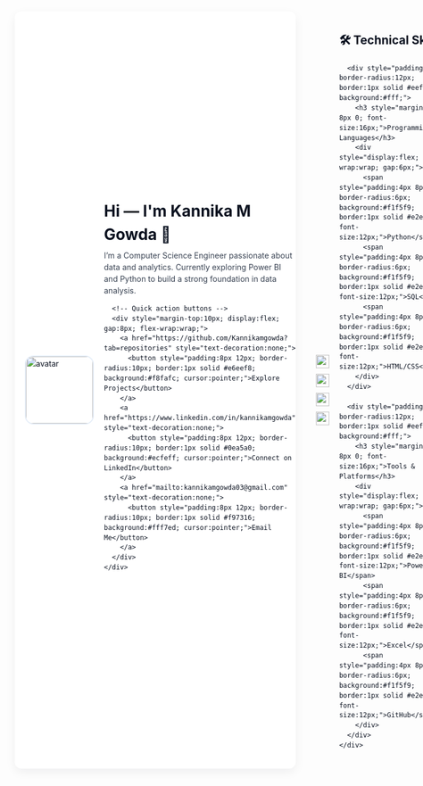 <div style="font-family: -apple-system,BlinkMacSystemFont,'Segoe UI',Roboto,Helvetica,Arial,sans-serif; line-height:1.5; color:#0b1220; max-width:900px; margin: 12px auto; padding:18px; border-radius:12px; box-shadow: 0 6px 18px rgba(11,18,32,0.06); background: #ffffff;">

  <!-- Header / Hero -->
  <div style="display:flex; gap:18px; align-items:center;">
    <img src="https://avatars.githubusercontent.com/Kannikamgowda?s=200" alt="avatar" width="120" height="120" style="border-radius:16px; object-fit:cover; border:2px solid #e6eef8;">
    <div>
      <h1 style="margin:0; font-size:28px;">Hi — I'm <strong>Kannika M Gowda</strong> 👋</h1>
      <p style="margin:6px 0 0 0; color: #374151; max-width:650px;">
        I’m a Computer Science Engineer passionate about data and analytics. Currently exploring Power BI and Python to build a strong foundation in data analysis.
      </p>

      <!-- Quick action buttons -->
      <div style="margin-top:10px; display:flex; gap:8px; flex-wrap:wrap;">
        <a href="https://github.com/Kannikamgowda?tab=repositories" style="text-decoration:none;">
          <button style="padding:8px 12px; border-radius:10px; border:1px solid #e6eef8; background:#f8fafc; cursor:pointer;">Explore Projects</button>
        </a>
        <a href="https://www.linkedin.com/in/kannikamgowda" style="text-decoration:none;">
          <button style="padding:8px 12px; border-radius:10px; border:1px solid #0ea5a0; background:#ecfeff; cursor:pointer;">Connect on LinkedIn</button>
        </a>
        <a href="mailto:kannikamgowda03@gmail.com" style="text-decoration:none;">
          <button style="padding:8px 12px; border-radius:10px; border:1px solid #f97316; background:#fff7ed; cursor:pointer;">Email Me</button>
        </a>
      </div>
    </div>
  </div>

  <hr style="border:none; border-top:1px solid #eef2f7; margin:18px 0;">

  <!-- Key stats / badges -->
  <div style="display:flex; gap:10px; flex-wrap:wrap; align-items:center;">
    <img src="https://img.shields.io/badge/Languages-Python-3776AB?logo=python&logoColor=white" alt="Python" style="height:24px;">
    <img src="https://img.shields.io/badge/Tools-PowerBI-F2C811?logo=powerbi&logoColor=black" alt="Power BI" style="height:24px;">
    <img src="https://img.shields.io/badge/Interest-Data%20Analytics-blueviolet" alt="Data Analytics" style="height:24px;">
    <img src="https://img.shields.io/badge/Status-Open%20to%20Work-brightgreen" alt="Open to Work" style="height:24px;">
  </div>

  <!-- Skills section -->
  <section style="margin-top:18px;">
    <h2 style="margin:0 0 8px 0;">🛠️ Technical Skills</h2>
    <div style="display:grid; grid-template-columns: repeat(auto-fit, minmax(200px, 1fr)); gap:12px; margin-top:12px;">
      
      <div style="padding:12px; border-radius:12px; border:1px solid #eef2f7; background:#fff;">
        <h3 style="margin:0 0 8px 0; font-size:16px;">Programming Languages</h3>
        <div style="display:flex; flex-wrap:wrap; gap:6px;">
          <span style="padding:4px 8px; border-radius:6px; background:#f1f5f9; border:1px solid #e2e8f0; font-size:12px;">Python</span>
          <span style="padding:4px 8px; border-radius:6px; background:#f1f5f9; border:1px solid #e2e8f0; font-size:12px;">SQL</span>
          <span style="padding:4px 8px; border-radius:6px; background:#f1f5f9; border:1px solid #e2e8f0; font-size:12px;">HTML/CSS</span>
        </div>
      </div>

      <div style="padding:12px; border-radius:12px; border:1px solid #eef2f7; background:#fff;">
        <h3 style="margin:0 0 8px 0; font-size:16px;">Tools & Platforms</h3>
        <div style="display:flex; flex-wrap:wrap; gap:6px;">
          <span style="padding:4px 8px; border-radius:6px; background:#f1f5f9; border:1px solid #e2e8f0; font-size:12px;">Power BI</span>
          <span style="padding:4px 8px; border-radius:6px; background:#f1f5f9; border:1px solid #e2e8f0; font-size:12px;">Excel</span>
          <span style="padding:4px 8px; border-radius:6px; background:#f1f5f9; border:1px solid #e2e8f0; font-size:12px;">GitHub</span>
        </div>
      </div>
    </div>
  </section>

  <!-- Education -->
  <section style="margin-top:20px;">
    <h2 style="margin:0 0 8px 0;">🎓 Education</h2>
    <p style="margin:0; color:#475569; font-size:14px;">
      B.E. in Computer Science Engineering — <strong>Visvesvaraya Technological University (VTU)</strong> • Graduation: 2025
    </p>
  </section>

  <!-- Goals & Learning -->
  <section style="margin-top:20px;">
    <h2 style="margin:0 0 8px 0;">🎯 Goals & Learning Targets</h2>
    <ul style="margin:0; padding-left:18px; font-size:13px;">
      <li>Master Power BI for data storytelling and dashboard creation</li>
      <li>Learn data visualization and analytics techniques</li>
      <li>Build end-to-end Power BI projects using real-world datasets</li>
      <li>Start a career as a Data Analyst</li>
    </ul>
  </section>

  <!-- Contact -->
  <section style="margin-top:20px;">
    <h2 style="margin:0 0 8px 0;">✉️ Contact & Socials</h2>
    <div style="display:flex; gap:12px; flex-wrap:wrap;">
      <a href="https://www.linkedin.com/in/kannikamgowda" style="text-decoration:none; display:flex; align-items:center; gap:4px;">
        <img src="https://img.icons8.com/ios-glyphs/30/000000/linkedin.png" width="16" height="16" alt="LinkedIn">
        LinkedIn
      </a>
      <a href="mailto:kannikamgowda03@gmail.com" style="text-decoration:none; display:flex; align-items:center; gap:4px;">
        <img src="https://img.icons8.com/ios-glyphs/30/000000/email.png" width="16" height="16" alt="Email">
        Email
      </a>
    </div>
    <p style="margin-top:10px; color:#64748b; font-size:13px;">Feel free to connect for collaboration or data analytics discussions.</p>
  </section>

  <hr style="border:none; border-top:1px solid #eef2f7; margin:18px 0;">

  <p style="font-size:13px; color:#94a3b8; margin:0;">
    Built with ❤️ by Kannika M Gowda • Updated: October 2025 • Views: 
    <img src="https://komarev.com/ghpvc/?username=Kannikamgowda&label=Profile%20views&color=0e75b6&style=flat" alt="profile-views" style="vertical-align:middle;">
  </p>

</div>
